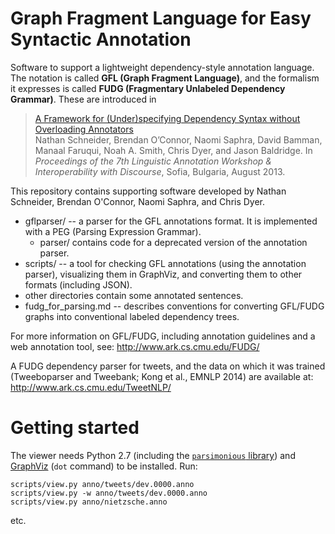 Graph Fragment Language for Easy Syntactic Annotation
=====================================================

Software to support a lightweight dependency-style annotation language. The notation is called __GFL (Graph Fragment Language)__, and the formalism it expresses is called __FUDG (Fragmentary Unlabeled Dependency Grammar)__. These are introduced in

> [A Framework for (Under)specifying Dependency Syntax without Overloading Annotators](http://www.cs.cmu.edu/~nasmith/papers/schneider+oconnor+saphra+bamman+faruqui+smith+dyer+baldridge.law13.pdf)  
> Nathan Schneider, Brendan O’Connor, Naomi Saphra, David Bamman, Manaal Faruqui, Noah A. Smith, Chris Dyer, and Jason Baldridge.
> In _Proceedings of the 7th Linguistic Annotation Workshop & Interoperability with Discourse_, Sofia, Bulgaria, August 2013.

This repository contains supporting software developed by Nathan Schneider, Brendan O'Connor, Naomi Saphra, and Chris Dyer.

  - gflparser/ -- a parser for the GFL annotations format. It is implemented with a PEG (Parsing Expression Grammar).
    * parser/ contains code for a deprecated version of the annotation parser.
  - scripts/ -- a tool for checking GFL annotations (using the annotation parser), visualizing them in GraphViz, and converting them to other formats (including JSON).
  - other directories contain some annotated sentences.
  - fudg_for_parsing.md -- describes conventions for converting GFL/FUDG graphs into conventional labeled dependency trees. 
  
For more information on GFL/FUDG, including annotation guidelines and a web annotation tool, see: http://www.ark.cs.cmu.edu/FUDG/

A FUDG dependency parser for tweets, and the data on which it was trained (Tweeboparser and Tweebank; Kong et al., EMNLP 2014) are available at: http://www.ark.cs.cmu.edu/TweetNLP/

Getting started
===============

The viewer needs Python 2.7 (including the [`parsimonious` library](https://pypi.python.org/pypi/parsimonious/)) and [GraphViz](http://www.graphviz.org/) (`dot` command) to be installed.  Run:

    scripts/view.py anno/tweets/dev.0000.anno
    scripts/view.py -w anno/tweets/dev.0000.anno
    scripts/view.py anno/nietzsche.anno

etc.

